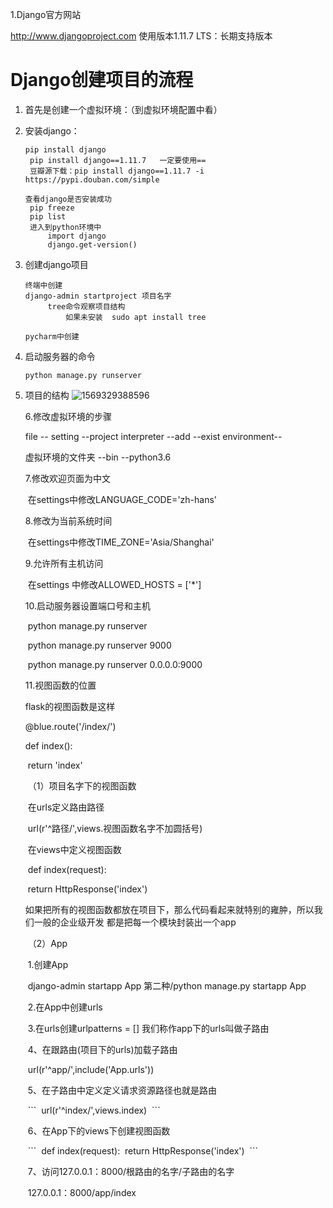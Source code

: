 1.Django官方网站

http://www.djangoproject.com   使用版本1.11.7   LTS：长期支持版本

# Django创建项目的流程

1. 首先是创建一个虚拟环境：（到虚拟环境配置中看）

2. 安装django：

   ```
   pip install django
   	pip install django==1.11.7   一定要使用==
   	豆瓣源下载：pip install django==1.11.7 -i https://pypi.douban.com/simple
   
   查看django是否安装成功
   	pip freeze
   	pip list
   	进入到python环境中
   		import django
   		django.get-version()
   ```

3. 创建django项目

   ```
   终端中创建
   django-admin startproject 项目名字
   		tree命令观察项目结构
   			如果未安装  sudo apt install tree
   ```

   ```
   pycharm中创建
   ```

4. 启动服务器的命令

   ```
   python manage.py runserver
   ```

5. 项目的结构
   ![1569329388596](C:\Users\miyongqing\AppData\Roaming\Typora\typora-user-images\1569329388596.png)

   6.修改虚拟环境的步骤

   file -- setting --project interpreter  --add --exist environment--

   虚拟环境的文件夹 --bin  --python3.6

   7.修改欢迎页面为中文

   ​	在settings中修改LANGUAGE_CODE='zh-hans'

   8.修改为当前系统时间

   ​	在settings中修改TIME_ZONE='Asia/Shanghai'

   9.允许所有主机访问

   ​	在settings 中修改ALLOWED_HOSTS = ['*']

   10.启动服务器设置端口号和主机

   ​		python manage.py runserver

   ​		python manage.py runserver 9000

   ​		python manage.py runserver 0.0.0.0:9000

   11.视图函数的位置

   flask的视图函数是这样

   @blue.route('/index/')

   def index():

   ​	return 'index'

   ​	（1）项目名字下的视图函数

   ​		在urls定义路由路径

   ​			url(r'^路径/',views.视图函数名字不加圆括号)

   ​			在views中定义视图函数

   ​				def index(request):

   ​					return HttpResponse('index')

   ​		如果把所有的视图函数都放在项目下，那么代码看起来就特别的雍肿，所以我们一般的企业级开发 都是把每一个模块封装出一个app

   ​	（2）App

   ​	1.创建App

   ​			django-admin startapp App     第二种/python manage.py startapp App

   ​	2.在App中创建urls

   ​	3.在urls创建urlpatterns = [] 我们称作app下的urls叫做子路由
   
   ​	4、在跟路由(项目下的urls)加载子路由  
   
   ​					url(r'^app/',include('App.urls'))		
   
   ​	5、在子路由中定义定义请求资源路径也就是路由
   
   ​		\```
   ​		url(r'^index/',views.index)
   ​		\```
   
   ​	6、在App下的views下创建视图函数
   
   ​		\```
   ​		def index(request):
   ​		return HttpResponse('index')
   ​		\```
   
   ​	7、访问127.0.0.1：8000/根路由的名字/子路由的名字	
   
   ​					127.0.0.1：8000/app/index  

